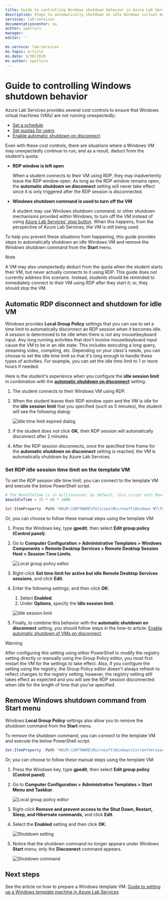```yaml
---
title: Guide to controlling Windows shutdown behavior in Azure Lab Services | Microsoft Docs
description: Steps to automatically shutdown an idle Windows virtual machine and remove the Windows shutdown command.
services: lab-services
documentationcenter: na
author: spelluru
manager: 
editor: ''

ms.service: lab-services
ms.topic: article
ms.date: 3/30/2020
ms.author: spelluru
---
```


# Guide to controlling Windows shutdown behavior

Azure Lab Services provides several cost controls to ensure that Windows virtual machines (VMs) are not running unexpectedly:
 - [Set a schedule](https://docs.microsoft.com/azure/lab-services/classroom-labs/tutorial-setup-classroom-lab#set-a-schedule-for-the-lab)
 - [Set quotas for users](https://docs.microsoft.com/azure/lab-services/classroom-labs/how-to-configure-student-usage#set-quotas-for-users)
 - [Enable automatic shutdown on disconnect](https://docs.microsoft.com/azure/lab-services/classroom-labs/how-to-enable-shutdown-disconnect)

Even with these cost controls, there are situations where a Windows VM may unexpectedly continue to run; and as a result, deduct from the student's quota:

- **RDP window is left open**
  
    When a student connects to their VM using RDP, they may inadvertently leave the RDP window open.  As long as the RDP window remains open, the **automatic shutdown on disconnect** setting will never take effect since it is only triggered after the RDP session is disconnected.

- **Windows shutdown command is used to turn off the VM**
  
    A student may use Windows shutdown command, or other shutdown mechanisms provided within Windows, to turn off the VM instead of using [Azure Lab Services' stop button](https://docs.microsoft.com/azure/lab-services/classroom-labs/how-to-use-classroom-lab#start-or-stop-the-vm).  When this happens, from the perspective of Azure Lab Services, the VM is still being used.
    
To help you prevent these situations from happening, this guide provides steps to automatically shutdown an idle Windows VM and remove the Windows shutdown command from the **Start** menu.  

> [!NOTE]
> A VM may also unexpectedly deduct from the quota when the student starts their VM, but never actually connects to it using RDP.  This guide does *not* currently address this scenario.  Instead, students should be reminded to immediately connect to their VM using RDP after they start it; or, they should stop the VM.

## Automatic RDP disconnect and shutdown for idle VM

Windows provides **Local Group Policy** settings that you can use to set a time limit to automatically disconnect an RDP session when it becomes idle.  A session is determined to be idle when there is *not* any mouse\keyboard input.  Any long running activities that don't involve mouse\keyboard input cause the VM to be in an idle state.  This includes executing a long query, streaming video, compiling, etc.  Depending on your class's needs, you can choose to set the idle time limit so that it's long enough to handle these types of activities.  For example, you can set the idle time limit to 1 or more hours if needed.

Here is the student's experience when you configure the **idle session limit** in combination with the [**automatic shutdown on disconnect**](https://docs.microsoft.com/azure/lab-services/classroom-labs/how-to-enable-shutdown-disconnect) setting:
 1. The student connects to their Windows VM using RDP.
 2. When the student leaves their RDP window open and the VM is idle for the **idle session limit** that you specified (such as 5 minutes), the student will see the following dialog:

    ![Idle time limit expired dialog](../media/how-to-windows-shutdown/idle-time-expired.png)

1. If the student does *not* click **OK**, their RDP session will automatically disconnect after 2 minutes.
2. After the RDP session disconnects, once the specified time frame for the **automatic shutdown on disconnect** setting is reached, the VM is automatically shutdown by Azure Lab Services.

### Set RDP idle session time limit on the template VM

To set the RDP session idle time limit, you can connect to the template VM and execute the below PowerShell script.

```powershell
# The MaxIdleTime is in milliseconds; by default, this script sets MaxIdleTime to 15 minutes.
$maxIdleTime = 15 * 60 * 1000

Set-ItemProperty -Path "HKLM:\SOFTWARE\Policies\Microsoft\Windows NT\Terminal Services" -Name "MaxIdleTime" -Value $maxIdleTime -Force
```
Or, you can choose to follow these manual steps using the template VM:

1. Press the Windows key, type **gpedit**, then select **Edit group policy (Control panel)**.

1. Go to **Computer Configuration > Administrative Templates > Windows Components > Remote Desktop Services > Remote Desktop Session Host > Session Time Limits**.  

    ![Local group policy editor](../media/how-to-windows-shutdown/group-policy-idle.png)
   
1. Right-click **Set time limit for active but idle Remote Desktop Services sessions**, and click **Edit**.

1. Enter the following settings, and then click **OK**:
   1. Select **Enabled**.
   1. Under **Options**, specify the **Idle session limit**.

    ![Idle session limit](../media/how-to-windows-shutdown/edit-idle-time-limit.png)

1. Finally, to combine this behavior with the **automatic shutdown on disconnect** setting, you should follow steps in the how-to article: [Enable automatic shutdown of VMs on disconnect](https://docs.microsoft.com/azure/lab-services/classroom-labs/how-to-enable-shutdown-disconnect).

> [!WARNING]
> After configuring this setting using either PowerShell to modify the registry setting directly or manually using the Group Policy editor, you must first restart the VM for the settings to take effect.  Also, if you configure the setting using the registry, the Group Policy editor doesn't always refresh to reflect changes to the registry setting; however, the registry setting still takes effect as expected and you will see the RDP session disconnected when idle for the length of time that you've specified.

## Remove Windows shutdown command from Start menu

Windows **Local Group Policy** settings also allow you to remove the shutdown command from the **Start** menu.

To remove the shutdown command, you can connect to the template VM and execute the below PowerShell script.

```powershell
Set-ItemProperty -Path "HKLM:\SOFTWARE\Microsoft\Windows\CurrentVersion\Policies\Explorer" -Name "HidePowerOptions" -Value 1 -Force
```

Or, you can choose to follow these manual steps using the template VM:

1. Press the Windows key, type **gpedit**, then select **Edit group policy (Control panel)**.

1. Go to **Computer Configuration > Administrative Templates > Start Menu and Taskbar**.  

    ![Local group policy editor](../media/how-to-windows-shutdown/group-policy-shutdown.png)

1. Right-click **Remove and prevent access to the Shut Down, Restart, Sleep, and Hibernate commands**, and click **Edit**.

1. Select the **Enabled** setting and then click **OK**:
 
   ![Shutdown setting](../media/how-to-windows-shutdown/edit-shutdown.png)

1. Notice that the shutdown command no longer appears under Windows **Start** menu; only the **Disconnect** command appears.

    ![Shutdown command](../media/how-to-windows-shutdown/start-menu.png)

## Next steps
See the article on how to prepare a Windows template VM: [Guide to setting up a Windows template machine in Azure Lab Services](how-to-prepare-windows-template.md)